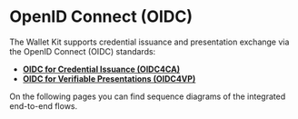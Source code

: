 # OpenID Connect (OIDC)

The Wallet Kit supports credential issuance and presentation exchange via the OpenID Connect (OIDC) standards:

* [**OIDC for Credential Issuance (OIDC4CA)**](https://openid.net/specs/openid-4-verifiable-credential-issuance-1\_0.html)&#x20;
* [**OIDC for Verifiable Presentations (OIDC4VP)**](https://openid.net/specs/openid-4-verifiable-presentations-1\_0.html)

On the following pages you can find sequence diagrams of the integrated end-to-end flows.
